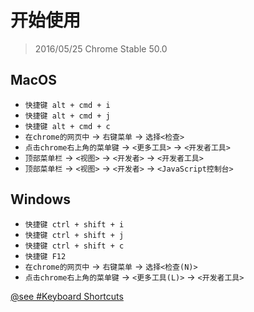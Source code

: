 <!--
keyword = ['怎么用'];
-->
# 开始使用
> 2016/05/25 Chrome Stable 50.0

<!--
keyword = [];
-->
## MacOS

* `快捷键 alt + cmd + i`
* `快捷键 alt + cmd + j`
* `快捷键 alt + cmd + c`
* `在chrome的网页中` -> `右键菜单` -> `选择<检查>`
* `点击chrome右上角的菜单键` -> `<更多工具>` -> `<开发者工具>`
* `顶部菜单栏` -> `<视图>` -> `<开发者>` -> `<开发者工具>`
* `顶部菜单栏` -> `<视图>` -> `<开发者>` -> `<JavaScript控制台>`

<!--
keyword = [];
-->
## Windows

* `快捷键 ctrl + shift + i`
* `快捷键 ctrl + shift + j`
* `快捷键 ctrl + shift + c`
* `快捷键 F12`
* `在chrome的网页中` -> `右键菜单` -> `选择<检查(N)>`
* `点击chrome右上角的菜单键` -> `<更多工具(L)>` -> `<开发者工具>`

[@see #Keyboard Shortcuts](https://developer.chrome.com/devtools/docs/shortcuts)

